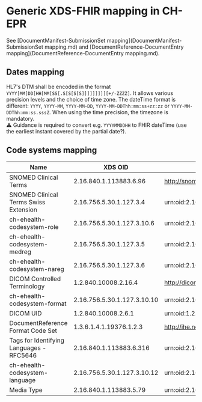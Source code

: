 # Generic XDS-FHIR mapping in CH-EPR

See [DocumentManifest-SubmissionSet mapping](DocumentManifest-SubmissionSet mapping.md) and [DocumentReference-DocumentEntry mapping](DocumentReference-DocumentEntry mapping.md).

## Dates mapping

HL7's DTM shall be encoded in the format `YYYY[MM[DD[HH[MM[SS[.S[S[S[S]]]]]]]]][+/-ZZZZ]`. It allows various precision levels and the choice of time zone.
The dateTime format is different: `YYYY`, `YYYY-MM`, `YYYY-MM-DD`, `YYYY-MM-DDThh:mm:ss+zz:zz` or `YYYY-MM-DDThh:mm:ss.sssZ`. When using the time precision, the timezone is mandatory.<br>
⚠️ Guidance is required to convert e.g. `YYYYMMDDHH` to FHIR dateTime (use the earliest instant covered by the partial date?).

## Code systems mapping

| Name | XDS OID | FHIR URI |
| ------------ | ------------ | ------------ |
| SNOMED Clinical Terms | 2.16.840.1.113883.6.96 | http://snomed.info/sct |
| SNOMED Clinical Terms Swiss Extension | 2.16.756.5.30.1.127.3.4 | urn:oid:2.16.756.5.30.1.127.3.4 |
| ch-ehealth-codesystem-role | 2.16.756.5.30.1.127.3.10.6 | urn:oid:2.16.756.5.30.1.127.3.10.6 |
| ch-ehealth-codesystem-medreg | 2.16.756.5.30.1.127.3.5 | urn:oid:2.16.756.5.30.1.127.3.5 |
| ch-ehealth-codesystem-nareg | 2.16.756.5.30.1.127.3.6 | urn:oid:2.16.756.5.30.1.127.3.6 |
| DICOM Controlled Terminology | 1.2.840.10008.2.16.4 | http://dicom.nema.org/resources/ontology/DCM |
| ch-ehealth-codesystem-format | 2.16.756.5.30.1.127.3.10.10 | urn:oid:2.16.756.5.30.1.127.3.10.10 |
| DICOM UID | 1.2.840.10008.2.6.1 | urn:oid:1.2.840.10008.2.6.1 |
| DocumentReference Format Code Set | 1.3.6.1.4.1.19376.1.2.3 | http://ihe.net/fhir/ValueSet/IHE.FormatCode.codesystem |
| Tags for Identifying Languages - RFC5646 | 2.16.840.1.113883.6.316 | urn:oid:2.16.840.1.113883.6.316 |
| ch-ehealth-codesystem-language | 2.16.756.5.30.1.127.3.10.12 | urn:oid:2.16.756.5.30.1.127.3.10.12 |
| Media Type | 2.16.840.1.113883.5.79 | urn:oid:2.16.840.1.113883.5.79 |
